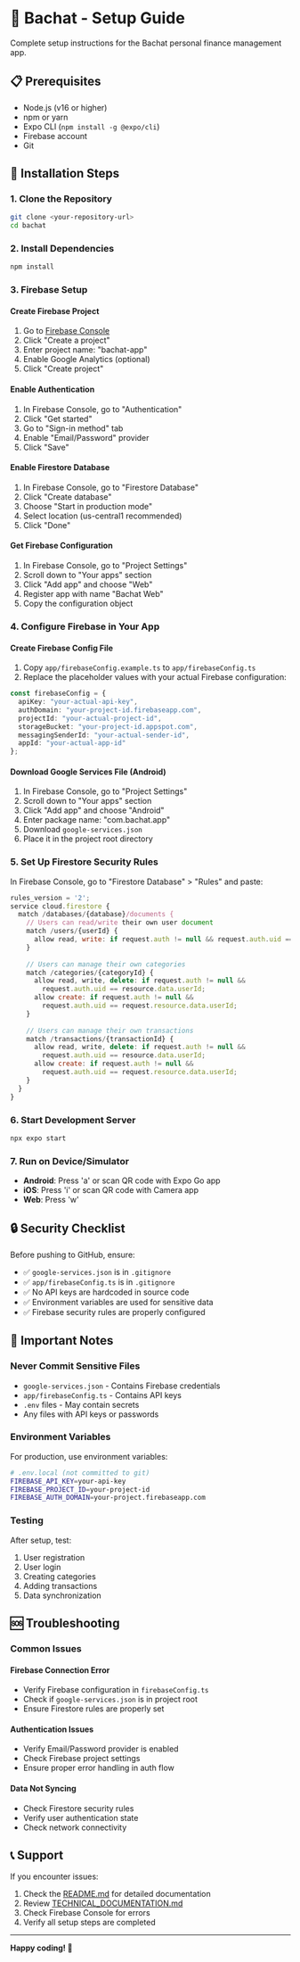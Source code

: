 # 🚀 Bachat - Setup Guide

Complete setup instructions for the Bachat personal finance management app.

## 📋 Prerequisites

- Node.js (v16 or higher)
- npm or yarn
- Expo CLI (`npm install -g @expo/cli`)
- Firebase account
- Git

## 🔧 Installation Steps

### 1. Clone the Repository
```bash
git clone <your-repository-url>
cd bachat
```

### 2. Install Dependencies
```bash
npm install
```

### 3. Firebase Setup

#### Create Firebase Project
1. Go to [Firebase Console](https://console.firebase.google.com/)
2. Click "Create a project"
3. Enter project name: "bachat-app"
4. Enable Google Analytics (optional)
5. Click "Create project"

#### Enable Authentication
1. In Firebase Console, go to "Authentication"
2. Click "Get started"
3. Go to "Sign-in method" tab
4. Enable "Email/Password" provider
5. Click "Save"

#### Enable Firestore Database
1. In Firebase Console, go to "Firestore Database"
2. Click "Create database"
3. Choose "Start in production mode"
4. Select location (us-central1 recommended)
5. Click "Done"

#### Get Firebase Configuration
1. In Firebase Console, go to "Project Settings"
2. Scroll down to "Your apps" section
3. Click "Add app" and choose "Web"
4. Register app with name "Bachat Web"
5. Copy the configuration object

### 4. Configure Firebase in Your App

#### Create Firebase Config File
1. Copy `app/firebaseConfig.example.ts` to `app/firebaseConfig.ts`
2. Replace the placeholder values with your actual Firebase configuration:

```typescript
const firebaseConfig = {
  apiKey: "your-actual-api-key",
  authDomain: "your-project-id.firebaseapp.com",
  projectId: "your-actual-project-id",
  storageBucket: "your-project-id.appspot.com",
  messagingSenderId: "your-actual-sender-id",
  appId: "your-actual-app-id"
};
```

#### Download Google Services File (Android)
1. In Firebase Console, go to "Project Settings"
2. Scroll down to "Your apps" section
3. Click "Add app" and choose "Android"
4. Enter package name: "com.bachat.app"
5. Download `google-services.json`
6. Place it in the project root directory

### 5. Set Up Firestore Security Rules

In Firebase Console, go to "Firestore Database" > "Rules" and paste:

```javascript
rules_version = '2';
service cloud.firestore {
  match /databases/{database}/documents {
    // Users can read/write their own user document
    match /users/{userId} {
      allow read, write: if request.auth != null && request.auth.uid == userId;
    }
    
    // Users can manage their own categories
    match /categories/{categoryId} {
      allow read, write, delete: if request.auth != null && 
        request.auth.uid == resource.data.userId;
      allow create: if request.auth != null && 
        request.auth.uid == request.resource.data.userId;
    }
    
    // Users can manage their own transactions
    match /transactions/{transactionId} {
      allow read, write, delete: if request.auth != null && 
        request.auth.uid == resource.data.userId;
      allow create: if request.auth != null && 
        request.auth.uid == request.resource.data.userId;
    }
  }
}
```

### 6. Start Development Server
```bash
npx expo start
```

### 7. Run on Device/Simulator
- **Android**: Press 'a' or scan QR code with Expo Go app
- **iOS**: Press 'i' or scan QR code with Camera app
- **Web**: Press 'w'

## 🔒 Security Checklist

Before pushing to GitHub, ensure:

- ✅ `google-services.json` is in `.gitignore`
- ✅ `app/firebaseConfig.ts` is in `.gitignore`
- ✅ No API keys are hardcoded in source code
- ✅ Environment variables are used for sensitive data
- ✅ Firebase security rules are properly configured

## 🚨 Important Notes

### Never Commit Sensitive Files
- `google-services.json` - Contains Firebase credentials
- `app/firebaseConfig.ts` - Contains API keys
- `.env` files - May contain secrets
- Any files with API keys or passwords

### Environment Variables
For production, use environment variables:

```bash
# .env.local (not committed to git)
FIREBASE_API_KEY=your-api-key
FIREBASE_PROJECT_ID=your-project-id
FIREBASE_AUTH_DOMAIN=your-project.firebaseapp.com
```

### Testing
After setup, test:
1. User registration
2. User login
3. Creating categories
4. Adding transactions
5. Data synchronization

## 🆘 Troubleshooting

### Common Issues

#### Firebase Connection Error
- Verify Firebase configuration in `firebaseConfig.ts`
- Check if `google-services.json` is in project root
- Ensure Firestore rules are properly set

#### Authentication Issues
- Verify Email/Password provider is enabled
- Check Firebase project settings
- Ensure proper error handling in auth flow

#### Data Not Syncing
- Check Firestore security rules
- Verify user authentication state
- Check network connectivity

## 📞 Support

If you encounter issues:
1. Check the [README.md](README.md) for detailed documentation
2. Review [TECHNICAL_DOCUMENTATION.md](TECHNICAL_DOCUMENTATION.md)
3. Check Firebase Console for errors
4. Verify all setup steps are completed

---

**Happy coding! 🎉** 